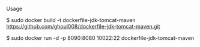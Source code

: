 Usage

$ sudo docker build -t dockerfile-jdk-tomcat-maven https://github.com/ghoul008/dockerfile-jdk-tomcat-maven.git

$ sudo docker run -d -p 8090:8080 10022:22 dockerfile-jdk-tomcat-maven
